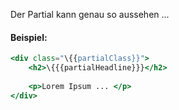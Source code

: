 Der Partial kann genau so aussehen ... 

#### Beispiel: 
``` hbs
<div class="\{{partialClass}}">
	<h2>\{{{partialHeadline}}}</h2>
	
	<p>Lorem Ipsum ... </p>
</div>
```